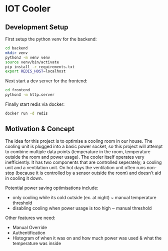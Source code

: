 # IOT Cooler
## Development Setup
First setup the python venv for the backend:
```bash
cd backend
mkdir venv
python3 -m venv venv
source venv/bin/activate
pip install -r requirements.txt
export REDIS_HOST=localhost
```

Next start a dev server for the frontend:
```bash
cd frontend
python3 -m http.server
```

Finally start redis via docker:
```bash 
docker run -d redis
```

## Motivation & Concept
The idea for this project is to optimise a cooling room in our house.
The cooling unit is plugged into a basic power socket, so this project will attempt to combine multiple data points (temperature in the room, temperature outside the room and power usage).
The cooler itself operates very inefficiently. 
It has two components that are controlled seperately; a cooling unit and a ventilation unit.
On hot days the ventilation unit often runs non-stop (because it is controlled by a sensor outside the room) and doesn't aid in cooling it down.

Potential power saving optimisations include:
- only cooling while its cold outside (ex. at night) ~ manual temperature threshold
- disabling cooling when power usage is too high ~ manual threshold 

Other features we need:
- Manual Override
- Authentification
- Histogram of when it was on and how much power was used & what the temperature was inside
